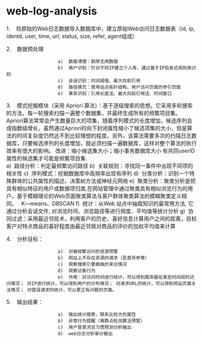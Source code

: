 # web-log-analysis

1.    将原始的Web日志数据导入数据库中，建立原始Web访问日志数据表（id, ip, identd, user, time, url, status, size, refer, agent组成）

2.    数据预处理

                       a)  数据清理：剔除无用数据
                       b)  用户识别：针对不同IP建立个人库，通过基于IP启发式规则来识别
                       c)  会话识别：时间阈值、最大向前引用
                       d)  路径填充：使用站点拓扑结构、用户访问页面的参引页面
                       e)  事务识别：引用长度法、最大向前引用法、时间窗口

3.    模式挖掘模块（采用 Apriori 算法）：基于逐级搜索的思想。它采用多轮搜索的方法，每一轮搜索扫描一遍整个数据集，并最终生成所有的频繁项目集。Apriori算法常常会产生数量巨大的项集，随着序列模式的长度增加，候选序列会成指数级增长，虽然通过Apriori的向下封闭属性缩小了候选项集的大小，但是算法的时间复杂度仍然达不到比较理想的程度。另外，该算法需要多次的扫描日志数据库，只要候选序列的长度增加，就必须扫描一遍数据库，这样对整个算法的执行效率有很大的影响。
      改进：缩小候选集大小；缩小事务数据库大小
      有共同userID属性的候选集才可能是频繁项目集.
      ​                 
                       a)  路径分析：判定最频繁访问路径
                       b)  关联规则：寻找同一事件中出现不同项的相关性
                       c)  序列模式：挖掘数据库中高频率出现有序列
                       d)  分类分析：识别一个特殊群体的公共属性的描述，决策树方法或神经元网络
                       e)  聚类分析：聚类分析是把具有相似特征的用户或数据项归类,在网站管理中通过聚类具有相似浏览行为的用户。基于模糊理论的Web页面聚类算法与客户群体聚类算法的模糊聚类定义相同。   K—means、DBSCAN
                       f)  统计：从Web 站点中抽取知识的最常用方法, 它通过分析会话文件, 对浏览时间、浏览路径等进行频度、平均值等统计分析
                       g)  协同过滤：采用最近邻技术，利用客户的历史、喜好信息计算用户之间的距离，目标客户对特点商品的喜好程度由最近邻居对商品的评价的加权平均值来计算

4.    分析目标：

                       a)  对被频繁访问的资源预警
                       b)  网站上不存在资源的请求（恶意传参等）
                       c)  观察搜索引擎蜘蛛的来访情况
                       d)  观察访客行为
                       e)  作用：对访问时间进行统计，可以得到服务器在某些时间段的访问情况； 对IP进行统计，可以得到用户的分布情况； 对请求URL的统计，可以得到网站页面关注情况； 对错误请求的统计，可以更正有问题的页面。

5.    输出结果：

                       a)  输出统计报表，联系比较大的属性
                       b)  异常行为提醒（离群点检测算法预警）
                       c)  用户登录浏览习惯预测分析输出
                       d)  web日志分析审计输出